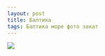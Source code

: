 ```yaml
---
layout: post
title: Балтика
tags: Балтика море фото закат
---
```


![](https://farm1.staticflickr.com/695/20705881721_94715878db_b.jpg)
